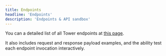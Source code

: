 ```yaml
---
title: Endpoints
headline: 'Endpoints'
description: 'Endpoints & API sandbox'
---
```


You can a detailed list of all Tower endpoints at [this page](https://tower.nf/openapi/index.html). 

It also includes request and response payload examples, and the ability test each endpoint invocation interactively.
 
      

